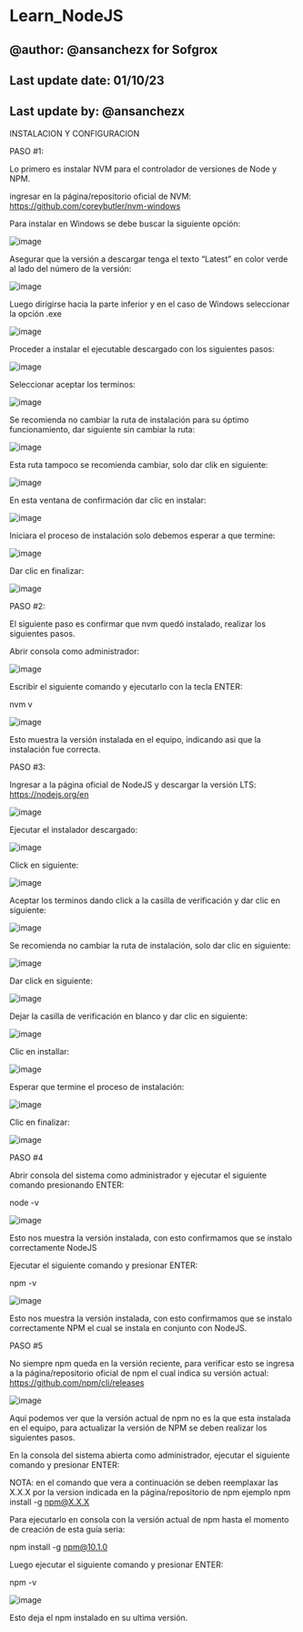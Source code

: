 # Learn_NodeJS
## @author: @ansanchezx for Sofgrox
## Last update date: 01/10/23
## Last update by: @ansanchezx

INSTALACION Y CONFIGURACION


PASO #1:

Lo primero es instalar NVM para el controlador de versiones de Node y NPM.

ingresar en la página/repositorio oficial de NVM:
https://github.com/coreybutler/nvm-windows

Para instalar en Windows se debe buscar la siguiente opción:

![image](https://github.com/learning-guides/Learn_NodeJS/assets/141972615/2be9201a-d82f-48ef-91a4-76e170d55357)

Asegurar que la versión a descargar tenga el texto “Latest” en color verde al lado del número de la versión:

![image](https://github.com/learning-guides/Learn_NodeJS/assets/141972615/af5fd1c3-1c2c-4a30-9692-ff0d8a1807c3)

Luego dirigirse hacia la parte inferior y en el caso de Windows seleccionar la opción .exe

![image](https://github.com/learning-guides/Learn_NodeJS/assets/141972615/7d67b099-21b7-432d-83b1-2605b397b1e5)

Proceder a instalar el ejecutable descargado con los siguientes pasos:

![image](https://github.com/learning-guides/Learn_NodeJS/assets/141972615/8d7fd5bb-b666-45b8-a6f5-69e94a6fd598)

Seleccionar aceptar los terminos:

![image](https://github.com/learning-guides/Learn_NodeJS/assets/141972615/2065e80e-b3db-45b9-91ed-e5a1f1ecd72f)

Se recomienda no cambiar la ruta de instalación para su óptimo funcionamiento, dar siguiente sin cambiar la ruta:

![image](https://github.com/learning-guides/Learn_NodeJS/assets/141972615/b681cb00-a7e1-4411-ac34-4e391cec39bc)

Esta ruta tampoco se recomienda cambiar, solo dar clik en siguiente:

![image](https://github.com/learning-guides/Learn_NodeJS/assets/141972615/ec9e7003-c4c1-43fe-9106-a8be80a5bde7)

En esta ventana de confirmación dar clic en instalar:

![image](https://github.com/learning-guides/Learn_NodeJS/assets/141972615/828eec11-d44e-4020-8de3-d72ec938b557)

Iniciara el proceso de instalación solo debemos esperar a que termine:

![image](https://github.com/learning-guides/Learn_NodeJS/assets/141972615/af98a252-04d6-4006-8d6a-e6a186231129)

Dar clic en finalizar:

![image](https://github.com/learning-guides/Learn_NodeJS/assets/141972615/bbe32744-1931-4da0-95d2-fa62c1ffe2ce)


PASO #2:

El siguiente paso es confirmar que nvm quedó instalado, realizar los siguientes pasos.

Abrir consola como administrador:

![image](https://github.com/learning-guides/Learn_NodeJS/assets/141972615/6aae9060-967a-4b28-9dea-336f1e8e9937)

Escribir el siguiente comando y ejecutarlo con la tecla ENTER:

nvm v

![image](https://github.com/learning-guides/Learn_NodeJS/assets/141972615/a27ec1c6-9161-4d1c-bf9e-971ee6cfa426)

Esto muestra la versión instalada en el equipo, indicando asi que la instalación fue correcta.

PASO #3:

Ingresar a la página oficial de NodeJS y descargar la versión LTS:
https://nodejs.org/en

![image](https://github.com/learning-guides/Learn_NodeJS/assets/141972615/c04329ec-ae27-49df-9b65-0f847648d673)

Ejecutar el instalador descargado:

![image](https://github.com/learning-guides/Learn_NodeJS/assets/141972615/fe85e9d0-14ed-4d7e-b494-da43f59fd366)

Click en siguiente:

![image](https://github.com/learning-guides/Learn_NodeJS/assets/141972615/9f2d22e1-ab3c-476f-9e28-68aff3123763)


Aceptar los terminos dando click a la casilla de verificación y dar clic en siguiente:

![image](https://github.com/learning-guides/Learn_NodeJS/assets/141972615/707590d1-eff6-46f7-a0fd-afc974e6765d)

Se recomienda no cambiar la ruta de instalación, solo dar clic en siguiente:

![image](https://github.com/learning-guides/Learn_NodeJS/assets/141972615/7c39d76f-2db9-4137-aca1-208df5ed39b9)

Dar click en siguiente:

![image](https://github.com/learning-guides/Learn_NodeJS/assets/141972615/e57c9e41-3792-4de8-bc04-d35761e44700)

Dejar la casilla de verificación en blanco y dar clic en siguiente:

![image](https://github.com/learning-guides/Learn_NodeJS/assets/141972615/5c749116-7e2a-4f2c-a887-f84cb348a739)

Clic en installar:

![image](https://github.com/learning-guides/Learn_NodeJS/assets/141972615/06c35469-304b-423d-92af-4ae908e5e60a)

Esperar que termine el proceso de instalación:

![image](https://github.com/learning-guides/Learn_NodeJS/assets/141972615/a6559f5d-5495-477d-9ed7-dfab442c9291)

Clic en finalizar:

![image](https://github.com/learning-guides/Learn_NodeJS/assets/141972615/2ade01b9-ac77-4c3b-8a28-b15ae709cf93)

PASO #4

Abrir consola del sistema como administrador y ejecutar el siguiente comando presionando ENTER:

node -v

![image](https://github.com/learning-guides/Learn_NodeJS/assets/141972615/ef762d27-3c80-487d-9191-1e0819012ee2)

Esto nos muestra la versión instalada, con esto confirmamos que se instalo correctamente NodeJS

Ejecutar el siguiente comando y presionar ENTER:

npm -v

![image](https://github.com/learning-guides/Learn_NodeJS/assets/141972615/32c0db97-bbe9-436a-a740-7338148cb38b)

Esto nos muestra la versión instalada, con esto confirmamos que se instalo correctamente NPM el cual se instala en conjunto con NodeJS.

PASO #5

No siempre npm queda en la versión reciente, para verificar esto se ingresa a la página/repositorio oficial de npm el cual indica su versión actual:
https://github.com/npm/cli/releases

![image](https://github.com/learning-guides/Learn_NodeJS/assets/141972615/b8099057-3cf9-4f42-99fe-6d0ea76a58c8)

Aqui podemos ver que la versión actual de npm no es la que esta instalada en el equipo, para actualizar la versión de NPM se deben realizar los siguientes pasos.

En la consola del sistema abierta como administrador, ejecutar el siguiente comando y presionar ENTER:

NOTA: en el comando que vera a continuación se deben reemplaxar las X.X.X por la version indicada en la página/repositorio de npm
ejemplo npm install -g npm@X.X.X

Para ejecutarlo en consola con la versión actual de npm hasta el momento de creación de esta guía seria:

npm install -g npm@10.1.0

Luego ejecutar el siguiente comando y presionar ENTER:

npm -v


![image](https://github.com/learning-guides/Learn_NodeJS/assets/141972615/23dbaf57-fca9-421b-9f2f-ecb2bb1f7299)

Esto deja el npm instalado en su ultima versión.















